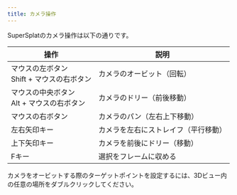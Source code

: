 ```yaml
---
title: カメラ操作
---
```


SuperSplatのカメラ操作は以下の通りです。

| 操作                                            | 説明                       |
| ----------------------------------------------- | -------------------------- |
| マウスの左ボタン<br />Shift + マウスの右ボタン | カメラのオービット（回転） |
| マウスの中央ボタン<br />Alt + マウスの右ボタン | カメラのドリー（前後移動） |
| マウスの右ボタン                                | カメラのパン（左右上下移動）|
| 左右矢印キー                                    | カメラを左右にストレイフ（平行移動） |
| 上下矢印キー                                    | カメラを前後にドリー（移動） |
| Fキー                                           | 選択をフレームに収める     |

カメラをオービットする際のターゲットポイントを設定するには、3Dビュー内の任意の場所をダブルクリックしてください。
